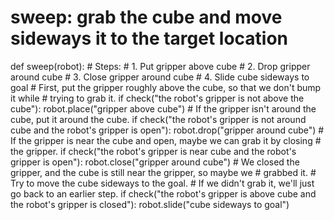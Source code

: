 

# sweep: grab the cube and move sideways it to the target location
def sweep(robot):
    # Steps:
    #  1. Put gripper above cube
    #  2. Drop gripper around cube
    #  3. Close gripper around cube
    #  4. Slide cube sideways to goal
    # First, put the gripper roughly above the cube, so that we don't bump it while
    # trying to grab it.
    if check("the robot's gripper is not above the cube"):
        robot.place("gripper above cube")
    # If the gripper isn't around the cube, put it around the cube.
    if check("the robot's gripper is not around cube and the robot's gripper is open"):
        robot.drop("gripper around cube")
    # If the gripper is near the cube and open, maybe we can grab it by closing
    # the gripper.
    if check("the robot's gripper is near cube and the robot's gripper is open"):
        robot.close("gripper around cube")
    # We closed the gripper, and the cube is still near the gripper, so maybe we
    # grabbed it.
    # Try to move the cube sideways to the goal.
    # If we didn't grab it, we'll just go back to an earlier step.
    if check("the robot's gripper is above cube and the robot's gripper is closed"):
        robot.slide("cube sideways to goal")